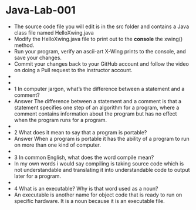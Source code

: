 # Java-Lab-001

* The source code file you will edit is in the src folder and contains a Java class file named HelloXwing.java
* Modify the HelloXwing.java file to print out to the **console** the xwing() method.
* Run your program, verify an ascii-art X-Wing prints to the console, and save your changes.
* Commit your changes back to your GitHub account and follow the video on doing a Pull request to the instructor account.
* 
* 
* 1 In computer jargon, what’s the difference between a statement and a comment? 
* Answer The difference between a statement and a comment is that a statement specifies one step of an algorithm for a program, where a comment contains information about the program but has no effect when the program runs for a program. 
* 
* 2 What does it mean to say that a program is portable?
* Answer When a program is portable it has the ability of a program to run on more than one kind of computer.
* 
* 3 In common English, what does the word compile mean?
* In my own words i would say compiling is taking source code which is not understandable and translating it into understandable code to output later for a program.
* 
* 4 What is an executable? Why is that word used as a noun?
* An executable is another name for object code that is ready to run on specific hardware. It is a noun because it is an executable file. 